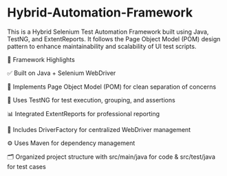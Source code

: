 # Hybrid-Automation-Framework
This is a Hybrid Selenium Test Automation Framework built using Java, TestNG, and ExtentReports. It follows the Page Object Model (POM) design pattern to enhance maintainability and scalability of UI test scripts.


🧩 Framework Highlights

✅ Built on Java + Selenium WebDriver

🧱 Implements Page Object Model (POM) for clean separation of concerns

🧪 Uses TestNG for test execution, grouping, and assertions

📊 Integrated ExtentReports for professional reporting

🔁 Includes DriverFactory for centralized WebDriver management

⚙️ Uses Maven for dependency management

🗂️ Organized project structure with src/main/java for code & src/test/java for test cases
